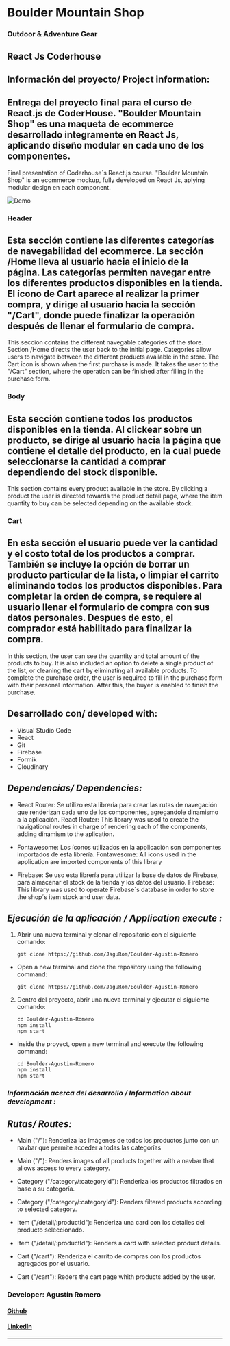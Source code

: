 # **Boulder Mountain Shop**

### Outdoor & Adventure Gear

## React Js Coderhouse

## Información del proyecto/ Project information:
Entrega del proyecto final para el curso de React.js de CoderHouse.
"Boulder Mountain Shop" es una maqueta de ecommerce desarrollado integramente en React Js, aplicando diseño modular en cada uno de los componentes.
-
Final presentation of Coderhouse´s React.js course.
"Boulder Mountain Shop" is an ecommerce mockup, fully developed on React Js, aplying modular design en each component.


![Demo](https://github.com/https://github.com/JaguRom/Boulder-Agustin-Romero/main/boulderGiff.gif)

### Header ###
Esta sección contiene las diferentes categorías de navegabilidad del ecommerce.
La sección /Home lleva al usuario hacia el inicio de la página. Las categorías permiten navegar entre los diferentes productos disponibles en la tienda.
El ícono de Cart aparece al realizar la primer compra, y dirige al usuario hacia la sección "/Cart", donde puede finalizar la operación después de llenar el formulario de compra.
-
<italic>This seccion contains the different navegable categories of the store.
Section /Home directs the user back to the initial page. Categories allow users to navigate between the different products available in the store.
The Cart icon is shown when the first purchase is made. It takes the user to the "/Cart" section, where the operation can be finished after filling in the purchase form.</italic>

### Body ###
Esta sección contiene todos los productos disponibles en la tienda.
Al clickear sobre un producto, se dirige al usuario hacia la página que contiene el detalle del producto, en la cual puede seleccionarse la cantidad a comprar dependiendo del stock disponible.
-
This section contains every product available in the store.
By clicking a product the user is directed towards the product detail page, where the item quantity to buy can be selected depending on the available stock.

### Cart ###
En esta sección el usuario puede ver la cantidad y el costo total de los productos a comprar.
También se incluye la opción de borrar un producto particular de la lista, o limpiar el carrito eliminando todos los productos disponibles.
Para completar la orden de compra, se requiere al usuario llenar el formulario de compra con sus datos personales.
Despues de esto, el comprador está habilitado para finalizar la compra.
-
In this section, the user can see the quantity and total amount of the products to buy.
It is also included an option to delete a single product of the list, or cleaning the cart by eliminating all available products.
To complete the purchase order, the user is required to fill in the purchase form with their personal information.
After this, the buyer is enabled to finish the purchase.

## Desarrollado con/ developed with:

<ul>
    <li>Visual Studio Code</li>
    <li>React</li>
    <li>Git</li>
    <li>Firebase</li>
    <li>Formik</li>
    <li>Cloudinary</li>
</ul>

## *Dependencias/ Dependencies:*

- React Router: Se utilizo esta librería para crear las rutas de navegación que renderizan cada uno de los  componentes, agregandole dinamismo a la aplicación.
 React Router: This library was used to create the  navigational routes in charge of rendering each of the components, adding dinamism to the aplication.

- Fontawesome: Los íconos utilizados en la applicación son componentes importados de esta librería.
  Fontawesome: All icons used in the application are imported components of this library

- Firebase: Se uso esta librería para utilizar la base de datos de Firebase, para almacenar el stock de la tienda y los datos del usuario.
  Firebase: This library was used to operate Firebase´s database in order to store the shop´s item stock and user data.

## *Ejecución de la aplicación / Application execute :*

1. Abrir una nueva terminal y clonar el repositorio con el siguiente comando:
    ```
    git clone https://github.com/JaguRom/Boulder-Agustin-Romero
    ```

-  Open a new terminal and clone the repository using the following command:
    ```
    git clone https://github.com/JaguRom/Boulder-Agustin-Romero
    ```

2. Dentro del proyecto, abrir una nueva terminal y ejecutar el siguiente comando:
    ```
    cd Boulder-Agustin-Romero
    npm install
    npm start
    ```
-  Inside the proyect, open a new terminal and execute the following command:
    ```
    cd Boulder-Agustin-Romero
    npm install
    npm start
    ```

### *Información acerca del desarrollo / Information about development :*
## *Rutas/ Routes:*

- Main ("/"): Renderiza las imágenes de todos los productos junto con un navbar que permite acceder a todas las categorías
- Main ("/"): Renders images of all products together with a navbar that allows access to every category.

- Category ("/category/:categoryId"): Renderiza los productos filtrados en base a su categoría.
- Category ("/category/:categoryId"): Renders filtered products according to selected category.

- Item ("/detail/:productId"): Renderiza una card con los detalles del producto seleccionado.
- Item ("/detail/:productId"): Renders a card with selected product details.

- Cart ("/cart"): Renderiza el carrito de compras con los productos agregados por el usuario.
- Cart ("/cart"): Reders the cart page whith products added by the user.




### Developer: Agustín Romero



#### [Github](https://github.com/JaguRom)
#### [LinkedIn](https://www.linkedin.com/in/juan-agustin-romero)


---